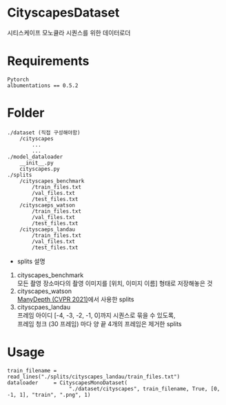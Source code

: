 # CityscapesDataset
시티스케이프 모노큘라 시퀀스를 위한 데이터로더
# Requirements
```
Pytorch
albumentations == 0.5.2
```
# Folder
```
./dataset (직접 구성해야함)
    /cityscapes
        ...
        ...
./model_dataloader
    __init__.py
    cityscapes.py
./splits
    /cityscapes_benchmark
        /train_files.txt
        /val_files.txt
        /test_files.txt
    /cityscaeps_watson
        /train_files.txt
        /val_files.txt
        /test_files.txt
    /cityscaeps_landau
        /train_files.txt
        /val_files.txt
        /test_files.txt
```
- splits 설명  
1. cityscapes_benchmark  
모든 촬영 장소마다의 촬영 이미지를 [위치, 이미지 이름] 형태로 저장해놓은 것  
2. cityscapes_watson  
[ManyDepth (CVPR 2021)](https://arxiv.org/abs/2104.14540)에서 사용한 splits  
3. cityscpaes_landau  
프레임 아이디 [-4, -3, -2, -1, 0]까지 시퀀스로 묶을 수 있도록,  
프레임 청크 (30 프레임) 마다 양 끝 4개의 프레임은 제거한 splits  
# Usage
```
train_filename = read_lines("./splits/cityscapes_landau/train_files.txt")
dataloader     = CityscapesMonoDataset(
                    "./dataset/cityscapes", train_filename, True, [0, -1, 1], "train", ".png", 1)
```
